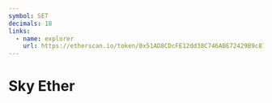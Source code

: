 ```yaml
---
symbol: SET
decimals: 18
links:
  - name: explorer
    url: https://etherscan.io/token/0x51AD8CDcFE12dd38C746ABE72429B9c870032A7C
---
```


# Sky Ether
